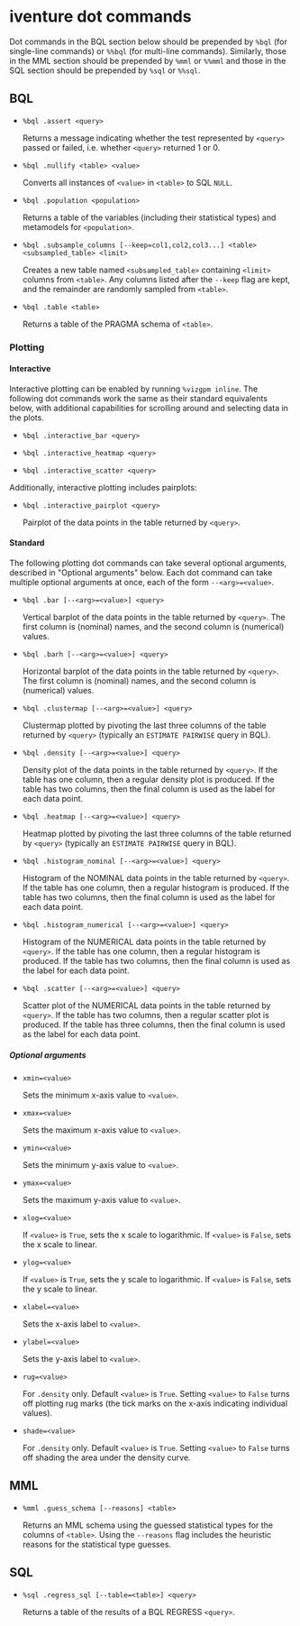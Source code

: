 # iventure dot commands
Dot commands in the BQL section below should be prepended by `%bql` (for
single-line commands) or `%%bql` (for multi-line commands). Similarly, those in
the MML section should be prepended by `%mml` or `%%mml` and those in the SQL
section should be prepended by `%sql` or `%%sql`.

## BQL
- `%bql .assert <query>`

	Returns a message indicating whether the test represented by `<query>` passed or
	failed, i.e. whether `<query>` returned 1 or 0.

- `%bql	.nullify <table> <value>`

	Converts all instances of `<value>` in `<table>` to SQL `NULL`.

- `%bql	.population <population>`

	Returns a table of the variables (including their statistical types) and
	metamodels for `<population>`.

- `%bql .subsample_columns [--keep=col1,col2,col3...] <table> <subsampled_table> <limit>`

	Creates a new table named `<subsampled_table>` containing `<limit>` columns
	from `<table>`. Any columns listed after the `--keep` flag are kept, and the
	remainder are randomly sampled from `<table>`.

- `%bql	.table <table>`

	Returns a table of the PRAGMA schema of `<table>`.

### Plotting
#### Interactive
Interactive plotting can be enabled by running `%vizgpm inline`.
The following dot commands work the same as their standard equivalents below,
with additional capabilities for scrolling around and selecting data in the
plots.

- `%bql .interactive_bar <query>`

- `%bql .interactive_heatmap <query>`

- `%bql .interactive_scatter <query>`

Additionally, interactive plotting includes pairplots:

- `%bql .interactive_pairplot <query>`

	Pairplot of the data points in the table returned by `<query>`.

#### Standard
The following plotting dot commands can take several optional arguments,
described in "Optional arguments" below. Each dot command can take multiple
optional arguments at once, each of the form `--<arg>=<value>`.

- `%bql .bar [--<arg>=<value>] <query>`

	Vertical barplot of the data points in the table returned by `<query>`. The
	first column is (nominal) names, and the second column is (numerical) values.

- `%bql .barh [--<arg>=<value>] <query>`

	Horizontal barplot of the data points in the table returned by `<query>`. The
	first column is (nominal) names, and the second column is (numerical) values.

- `%bql .clustermap [--<arg>=<value>] <query>`

	Clustermap plotted by pivoting the last three columns of the table returned by
	`<query>` (typically an `ESTIMATE PAIRWISE` query in BQL).

- `%bql .density [--<arg>=<value>] <query>`

	Density plot of the data points in the table returned by `<query>`. If the table
	has one column, then a regular density plot is produced. If the table has two
	columns, then the final column is used as the label for each data point.

- `%bql .heatmap [--<arg>=<value>] <query>`

	Heatmap plotted by pivoting the last three columns of the table returned by
	`<query>` (typically an `ESTIMATE PAIRWISE` query in BQL).

- `%bql .histogram_nominal [--<arg>=<value>] <query>`

	Histogram of the NOMINAL data points in the table returned by `<query>`. If the
	table has one column, then a regular histogram is produced. If the table has two
	columns, then the final column is used as the label for each data point.

- `%bql .histogram_numerical [--<arg>=<value>] <query>`

	Histogram of the NUMERICAL data points in the table returned by `<query>`. If
	the table has one column, then a regular histogram is produced. If the table has
	two columns, then the final column is used as the label for each data point.

- `%bql .scatter [--<arg>=<value>] <query>`

	Scatter plot of the NUMERICAL data points in the table returned by `<query>`. If
	the table has two columns, then a regular scatter plot is produced. If the table
	has three columns, then the final column is used as the label for each data
	point.

##### Optional arguments
- `xmin=<value>`

	Sets the minimum x-axis value to `<value>`.

- `xmax=<value>`

	Sets the maximum x-axis value to `<value>`.

- `ymin=<value>`

	Sets the minimum y-axis value to `<value>`.

- `ymax=<value>`

	Sets the maximum y-axis value to `<value>`.

- `xlog=<value>`

	If `<value>` is `True`, sets the x scale to logarithmic. If `<value>` is `False`,
	sets the x scale to linear.

- `ylog=<value>`

	If `<value>` is `True`, sets the y scale to logarithmic. If `<value>` is `False`,
	sets the y scale to linear.

- `xlabel=<value>`

	Sets the x-axis label to `<value>`.

- `ylabel=<value>`

	Sets the y-axis label to `<value>`.

- `rug=<value>`

	For `.density` only. Default `<value>` is `True`. Setting `<value>` to
	`False` turns off plotting rug marks (the tick marks on the x-axis
	indicating individual values).

- `shade=<value>`

	For `.density` only. Default `<value>` is `True`. Setting `<value>` to
	`False` turns off shading the area under the density curve.

## MML
- `%mml .guess_schema [--reasons] <table>`

	Returns an MML schema using the guessed statistical types for the columns of
	`<table>`. Using the `--reasons` flag includes the heuristic reasons for the
	statistical type guesses.

## SQL
- `%sql .regress_sql [--table=<table>] <query>`

	Returns a table of the results of a BQL REGRESS `<query>`.
